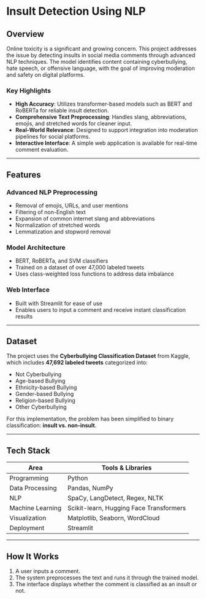 # Insult Detection Using NLP

## Overview  
Online toxicity is a significant and growing concern. This project addresses the issue by detecting insults in social media comments through advanced NLP techniques. The model identifies content containing cyberbullying, hate speech, or offensive language, with the goal of improving moderation and safety on digital platforms.

### Key Highlights  
- **High Accuracy**: Utilizes transformer-based models such as BERT and RoBERTa for reliable insult detection.  
- **Comprehensive Text Preprocessing**: Handles slang, abbreviations, emojis, and stretched words for cleaner input.  
- **Real-World Relevance**: Designed to support integration into moderation pipelines for social platforms.  
- **Interactive Interface**: A simple web application is available for real-time comment evaluation.

---

## Features

### Advanced NLP Preprocessing  
- Removal of emojis, URLs, and user mentions  
- Filtering of non-English text  
- Expansion of common internet slang and abbreviations  
- Normalization of stretched words  
- Lemmatization and stopword removal  

### Model Architecture  
- BERT, RoBERTa, and SVM classifiers  
- Trained on a dataset of over 47,000 labeled tweets  
- Uses class-weighted loss functions to address data imbalance  

### Web Interface  
- Built with Streamlit for ease of use  
- Enables users to input a comment and receive instant classification results

---

## Dataset  
The project uses the **Cyberbullying Classification Dataset** from Kaggle, which includes **47,692 labeled tweets** categorized into:  
- Not Cyberbullying  
- Age-based Bullying  
- Ethnicity-based Bullying  
- Gender-based Bullying  
- Religion-based Bullying  
- Other Cyberbullying  

For this implementation, the problem has been simplified to binary classification: **insult vs. non-insult**.

---

## Tech Stack  

| Area             | Tools & Libraries                          |
|------------------|---------------------------------------------|
| Programming      | Python                                      |
| Data Processing  | Pandas, NumPy                               |
| NLP              | SpaCy, LangDetect, Regex, NLTK              |
| Machine Learning | Scikit-learn, Hugging Face Transformers     |
| Visualization    | Matplotlib, Seaborn, WordCloud              |
| Deployment       | Streamlit                                   |

---

## How It Works  
1. A user inputs a comment.  
2. The system preprocesses the text and runs it through the trained model.  
3. The interface displays whether the comment is classified as an insult or not.
